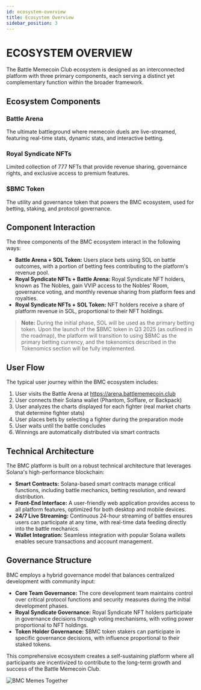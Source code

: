 ```yaml
---
id: ecosystem-overview
title: Ecosystem Overview
sidebar_position: 3
---
```


# ECOSYSTEM OVERVIEW

The Battle Memecoin Club ecosystem is designed as an interconnected platform with three primary components, each serving a distinct yet complementary function within the broader framework.

## Ecosystem Components

<div className="grid-container" style={{display: 'grid', gridTemplateColumns: 'repeat(auto-fill, minmax(250px, 1fr))', gap: '1rem'}}>
  <div className="component-card" style={{border: '1px solid var(--ifm-color-primary)', borderRadius: '8px', padding: '1rem'}}>
    <h3>Battle Arena</h3>
    <p>The ultimate battleground where memecoin duels are live-streamed, featuring real-time stats, dynamic stats, and interactive betting.</p>
  </div>
  <div className="component-card" style={{border: '1px solid var(--ifm-color-primary)', borderRadius: '8px', padding: '1rem'}}>
    <h3>Royal Syndicate NFTs</h3>
    <p>Limited collection of 777 NFTs that provide revenue sharing, governance rights, and exclusive access to premium features.</p>
  </div>
  <div className="component-card" style={{border: '1px solid var(--ifm-color-primary)', borderRadius: '8px', padding: '1rem'}}>
    <h3>$BMC Token</h3>
    <p>The utility and governance token that powers the BMC ecosystem, used for betting, staking, and protocol governance.</p>
  </div>
</div>

## Component Interaction

The three components of the BMC ecosystem interact in the following ways:

- **Battle Arena + SOL Token:** Users place bets using SOL on battle outcomes, with a portion of betting fees contributing to the platform's revenue pool.
- **Royal Syndicate NFTs + Battle Arena:** Royal Syndicate NFT holders, known as The Nobles, gain VVIP access to the Nobles' Room, governance voting, and monthly revenue sharing from platform fees and royalties.
- **Royal Syndicate NFTs + SOL Token:** NFT holders receive a share of platform revenue in SOL, proportional to their NFT holdings.

> **Note:** During the initial phase, SOL will be used as the primary betting token. Upon the launch of the $BMC token in Q3 2025 (as outlined in the roadmap), the platform will transition to using $BMC as the primary betting currency, and the tokenomics described in the Tokenomics section will be fully implemented.

## User Flow

The typical user journey within the BMC ecosystem includes:

1. User visits the Battle Arena at https://arena.battlememecoin.club
2. User connects their Solana wallet (Phantom, Solflare, or Backpack)
3. User analyzes the charts displayed for each fighter (real market charts that determine fighter stats)
4. User places bets by selecting a fighter during the preparation mode
5. User waits until the battle concludes
6. Winnings are automatically distributed via smart contracts

## Technical Architecture

The BMC platform is built on a robust technical architecture that leverages Solana's high-performance blockchain:

- **Smart Contracts:** Solana-based smart contracts manage critical functions, including battle mechanics, betting resolution, and reward distribution.
- **Front-End Interface:** A user-friendly web application provides access to all platform features, optimized for both desktop and mobile devices.
- **24/7 Live Streaming:** Continuous 24-hour streaming of battles ensures users can participate at any time, with real-time data feeding directly into the battle mechanics.
- **Wallet Integration:** Seamless integration with popular Solana wallets enables secure transactions and account management.

## Governance Structure

BMC employs a hybrid governance model that balances centralized development with community input:

- **Core Team Governance:** The core development team maintains control over critical protocol functions and security measures during the initial development phases.
- **Royal Syndicate Governance:** Royal Syndicate NFT holders participate in governance decisions through voting mechanisms, with voting power proportional to NFT holdings.
- **Token Holder Governance:** $BMC token stakers can participate in specific governance decisions, with influence proportional to their staked tokens.

This comprehensive ecosystem creates a self-sustaining platform where all participants are incentivized to contribute to the long-term growth and success of the Battle Memecoin Club.

![BMC Memes Together](/img/together-bmc.png) 